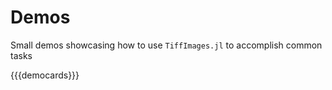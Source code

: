 # Demos

Small demos showcasing how to use `TiffImages.jl` to accomplish common tasks

{{{democards}}}
